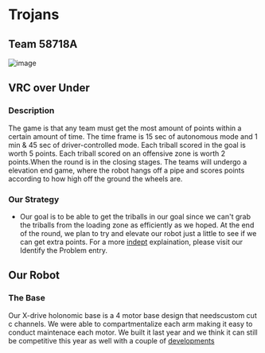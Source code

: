 # Trojans
## Team 58718A

![image](https://github.com/vfmac-robotics/Over_Under_TeamA/assets/145074938/120bc390-d36b-43eb-83f4-f6f7da0a30d1)

## VRC over Under
### Description
The game is that any team must get the most amount of points within a certain amount of time. The time frame is 15 sec of autonomous mode and 1 min & 45 sec of driver-controlled mode. Each triball scored in the goal is worth 5 points. Each triball scored on an offensive zone is worth 2 points.When the round is in the closing stages. The teams will undergo a elevation end game, where the robot hangs off a pipe and scores points according to how high off the ground the wheels are.

### Our Strategy
* Our goal is to be able to get the triballs in our goal since we can't grab the triballs from the loading zone as efficiently as we hoped. At the end of the round, we plan to try and elevate our robot just a little to see if we can get extra points. For a more [indept](EngineeringNotebook/identifying-the-problem-231104_0301.md) explaination, please visit our Identify the Problem entry.

## Our Robot

### The Base
Our X-drive holonomic base is a 4 motor base design that needscustom cut c channels. We were able to compartmentalize each arm making it easy to conduct maintenace each motor. We built it last year and we think it can still be competitive this year as well with a couple of [developments](EngineeringNotebook/baseDesign.md.md)
